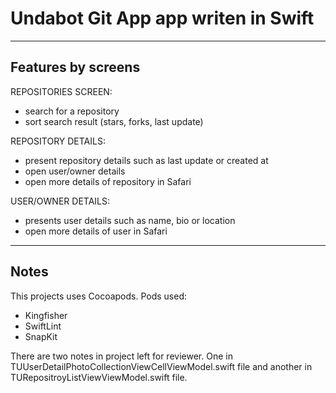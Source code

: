 # Undabot Git App app writen in Swift
----------------------------------------------------------------------
## Features by screens
REPOSITORIES SCREEN:
- search for a repository
- sort search result (stars, forks, last update)

REPOSITORY DETAILS:
- present repository details such as last update or created at
- open user/owner details
- open more details of repository in Safari

USER/OWNER DETAILS:
- presents user details such as name, bio or location
- open more details of user in Safari

----------------------------------------------------------------------
## Notes
This projects uses Cocoapods. Pods used:
- Kingfisher
- SwiftLint
- SnapKit

There are two notes in project left for reviewer.
One in TUUserDetailPhotoCollectionViewCellViewModel.swift file and another in TURepositroyListViewViewModel.swift file.
